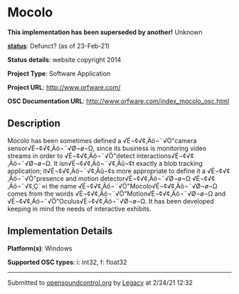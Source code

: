 # Mocolo

**This implementation has been superseded by another!**
Unknown

**[status](https://ccrma.stanford.edu/~matt/OSC/implementation-status.html)**: Defunct? (as of 23-Feb-21)

**Status details**: 
website copyright 2014

**Project Type**: Software Application

**Project URL**: <http://www.orfware.com/>

**OSC Documentation URL**: <http://www.orfware.com/index_mocolo_osc.html>

## Description

Mocolo has been sometimes defined a √É¬¢√¢‚Äö¬¨√Ö"camera sensor√É¬¢√¢‚Äö¬¨√Ø¬ø¬Ω, since its business is monitoring video streams in order to √É¬¢√¢‚Äö¬¨√Ö"detect interactions√É¬¢√¢‚Äö¬¨√Ø¬ø¬Ω. It isn√É¬¢√¢‚Äö¬¨√¢‚Äû¬¢t exactly a blob tracking application; it√É¬¢√¢‚Äö¬¨√¢‚Äû¬¢s more appropriate to define it a √É¬¢√¢‚Äö¬¨√Ö"presence and motion detector√É¬¢√¢‚Äö¬¨√Ø¬ø¬Ω √É¬¢√¢‚Äö¬¨√¢‚Ç¨≈ì the name √É¬¢√¢‚Äö¬¨√Ö"Mocolo√É¬¢√¢‚Äö¬¨√Ø¬ø¬Ω comes from the words √É¬¢√¢‚Äö¬¨√Ö"Motion√É¬¢√¢‚Äö¬¨√Ø¬ø¬Ω and √É¬¢√¢‚Äö¬¨√Ö"Oculus√É¬¢√¢‚Äö¬¨√Ø¬ø¬Ω. It has been developed keeping in mind the needs of interactive exhibits.

## Implementation Details

**Platform(s)**: Windows

**Supported OSC types**: i: int32, f: float32

---
Submitted to [opensoundcontrol.org](https://opensoundcontrol.org) by [Legacy](https://web.archive.org) at 2/24/21 12:32
